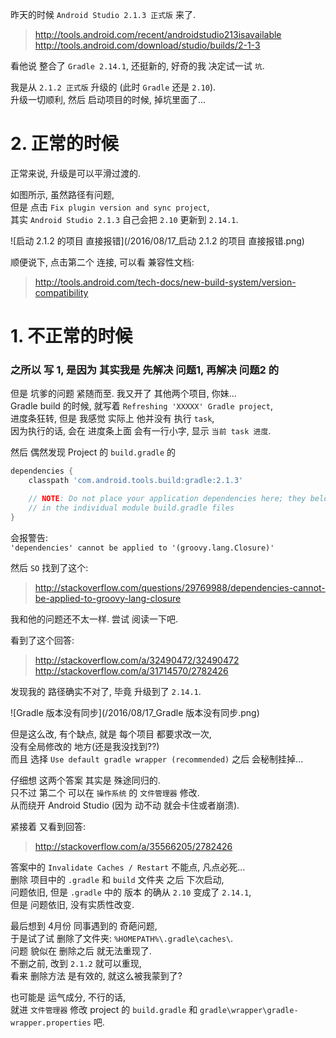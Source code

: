 昨天的时候 `Android Studio 2.1.3 正式版` 来了.  
> http://tools.android.com/recent/androidstudio213isavailable  
> http://tools.android.com/download/studio/builds/2-1-3  

看他说 整合了 `Gradle 2.14.1`, 还挺新的, 好奇的我 决定试一试 `坑`.  

我是从 `2.1.2 正式版` 升级的 (此时 `Gradle` 还是 `2.10`).  
升级一切顺利, 然后 启动项目的时候, 掉坑里面了...  

# 2. 正常的时候
正常来说, 升级是可以平滑过渡的.  

如图所示, 虽然路径有问题,  
但是 点击 `Fix plugin version and sync project`,  
其实 `Android Studio 2.1.3` 自己会把 `2.10` 更新到 `2.14.1`.  

![启动 2.1.2 的项目 直接报错](/2016/08/17_启动 2.1.2 的项目 直接报错.png)  

顺便说下, 点击第二个 连接, 可以看 兼容性文档:  
> http://tools.android.com/tech-docs/new-build-system/version-compatibility  

# 1. 不正常的时候
### 之所以 写 1, 是因为 其实我是 先解决 问题1, 再解决 问题2 的
但是 坑爹的问题 紧随而至. 我又开了 其他两个项目, 你妹...  
Gradle build 的时候, 就写着 `Refreshing 'XXXXX' Gradle project`,  
进度条狂转, 但是 我感觉 实际上 他并没有 执行 `task`,  
因为执行的话, 会在 进度条上面 会有一行小字, 显示 `当前 task 进度`.  

然后 偶然发现 Project 的 `build.gradle` 的  
``` groovy
dependencies {
    classpath 'com.android.tools.build:gradle:2.1.3'

    // NOTE: Do not place your application dependencies here; they belong
    // in the individual module build.gradle files
}
```
会报警告:  
`'dependencies' cannot be applied to '(groovy.lang.Closure)'`  

然后 `SO` 找到了这个:  
> http://stackoverflow.com/questions/29769988/dependencies-cannot-be-applied-to-groovy-lang-closure  

我和他的问题还不太一样. 尝试 阅读一下吧.  

看到了这个回答:  
> http://stackoverflow.com/a/32490472/32490472  
> http://stackoverflow.com/a/31714570/2782426  

发现我的 路径确实不对了, 毕竟 升级到了 `2.14.1`.  

![Gradle 版本没有同步](/2016/08/17_Gradle 版本没有同步.png)  

但是这么改, 有个缺点, 就是 每个项目 都要求改一次,  
没有全局修改的 地方(还是我没找到??)  
而且 选择 `Use default gradle wrapper (recommended)` 之后 会秘制挂掉...  

仔细想 这两个答案 其实是 殊途同归的.  
只不过 第二个 可以在 `操作系统` 的 `文件管理器` 修改.  
从而绕开 Android Studio (因为 动不动 就会卡住或者崩溃).  

紧接着 又看到回答:  
> http://stackoverflow.com/a/35566205/2782426  

答案中的 `Invalidate Caches / Restart` 不能点, 凡点必死...  
删除 项目中的 `.gradle` 和 `build` 文件夹 之后 下次启动,  
问题依旧, 但是 `.gradle` 中的 版本 的确从 `2.10` 变成了 `2.14.1`,  
但是 问题依旧, 没有实质性改变.  

最后想到 4月份 同事遇到的 奇葩问题,  
于是试了试 删除了文件夹: `%HOMEPATH%\.gradle\caches\`.  
问题 貌似在 删除之后 就无法重现了.  
不删之前, 改到 `2.1.2` 就可以重现,  
看来 删除方法 是有效的, 就这么被我蒙到了?  

也可能是 运气成分, 不行的话,  
就进  `文件管理器` 修改 project 的 `build.gradle` 和 `gradle\wrapper\gradle-wrapper.properties` 吧.  
 
